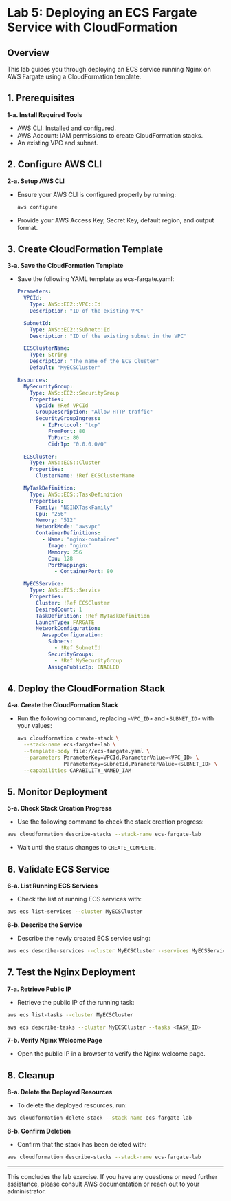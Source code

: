 # Lab 5: Deploying an ECS Fargate Service with CloudFormation

## Overview

This lab guides you through deploying an ECS service running Nginx on AWS Fargate using a CloudFormation template.

## 1. Prerequisites

**1-a. Install Required Tools**

- AWS CLI: Installed and configured.
- AWS Account: IAM permissions to create CloudFormation stacks.
- An existing VPC and subnet.

## 2. Configure AWS CLI

**2-a. Setup AWS CLI**

- Ensure your AWS CLI is configured properly by running:
   ```sh
   aws configure
   ```
- Provide your AWS Access Key, Secret Key, default region, and output format.

## 3. Create CloudFormation Template

**3-a. Save the CloudFormation Template**

- Save the following YAML template as ecs-fargate.yaml:

   ```yaml
   Parameters:
     VPCId:
       Type: AWS::EC2::VPC::Id
       Description: "ID of the existing VPC"
   
     SubnetId:
       Type: AWS::EC2::Subnet::Id
       Description: "ID of the existing subnet in the VPC"
   
     ECSClusterName:
       Type: String
       Description: "The name of the ECS Cluster"
       Default: "MyECSCluster"

   Resources:
     MySecurityGroup:
       Type: AWS::EC2::SecurityGroup
       Properties:
         VpcId: !Ref VPCId
         GroupDescription: "Allow HTTP traffic"
         SecurityGroupIngress:
           - IpProtocol: "tcp"
             FromPort: 80
             ToPort: 80
             CidrIp: "0.0.0.0/0"

     ECSCluster:
       Type: AWS::ECS::Cluster
       Properties:
         ClusterName: !Ref ECSClusterName

     MyTaskDefinition:
       Type: AWS::ECS::TaskDefinition
       Properties:
         Family: "NGINXTaskFamily"
         Cpu: "256"
         Memory: "512"
         NetworkMode: "awsvpc"
         ContainerDefinitions:
           - Name: "nginx-container"
             Image: "nginx"
             Memory: 256
             Cpu: 128
             PortMappings:
               - ContainerPort: 80

     MyECSService:
       Type: AWS::ECS::Service
       Properties:
         Cluster: !Ref ECSCluster
         DesiredCount: 1
         TaskDefinition: !Ref MyTaskDefinition
         LaunchType: FARGATE
         NetworkConfiguration:
           AwsvpcConfiguration:
             Subnets:
               - !Ref SubnetId
             SecurityGroups:
               - !Ref MySecurityGroup
             AssignPublicIp: ENABLED
   ```

## 4. Deploy the CloudFormation Stack

**4-a. Create the CloudFormation Stack**

- Run the following command, replacing ```<VPC_ID>``` and ```<SUBNET_ID>``` with your values:

   ```sh
   aws cloudformation create-stack \
     --stack-name ecs-fargate-lab \
     --template-body file://ecs-fargate.yaml \
     --parameters ParameterKey=VPCId,ParameterValue=<VPC_ID> \
                  ParameterKey=SubnetId,ParameterValue=<SUBNET_ID> \
     --capabilities CAPABILITY_NAMED_IAM
   ```

## 5. Monitor Deployment

**5-a. Check Stack Creation Progress**

- Use the following command to check the stack creation progress:
  
```sh
aws cloudformation describe-stacks --stack-name ecs-fargate-lab
```

- Wait until the status changes to ```CREATE_COMPLETE```.
  
## 6. Validate ECS Service

**6-a. List Running ECS Services**

- Check the list of running ECS services with:
  
```sh
aws ecs list-services --cluster MyECSCluster
```

**6-b. Describe the Service**

- Describe the newly created ECS service using:
  
```sh
aws ecs describe-services --cluster MyECSCluster --services MyECSService
```

## 7. Test the Nginx Deployment

**7-a. Retrieve Public IP**

- Retrieve the public IP of the running task:
```sh
aws ecs list-tasks --cluster MyECSCluster
```
```sh
aws ecs describe-tasks --cluster MyECSCluster --tasks <TASK_ID>
```

**7-b. Verify Nginx Welcome Page**

- Open the public IP in a browser to verify the Nginx welcome page.

## 8. Cleanup

**8-a. Delete the Deployed Resources**

- To delete the deployed resources, run:

```sh
aws cloudformation delete-stack --stack-name ecs-fargate-lab
```

**8-b. Confirm Deletion**

- Confirm that the stack has been deleted with:

```sh
aws cloudformation describe-stacks --stack-name ecs-fargate-lab
```
__________________________________________________________________________

This concludes the lab exercise. If you have any questions or need further assistance, please consult AWS documentation or reach out to your administrator.
